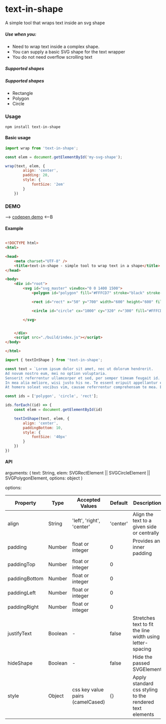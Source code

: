 # text-in-shape
A simple tool that wraps text inside an svg shape

##### Use when you:

* Need to wrap text inside a complex shape.
* You can supply a basic SVG shape for the text wrapper
* You do not need overflow scrolling text

##### Supported shapes
##### Supported shapes

* Rectangle 
* Polygon
* Circle

### Usage
```
npm install text-in-shape
```

#### Basic usage
```Javascript
import wrap from 'text-in-shape';

const elem = document.getElementById('my-svg-shape');

wrap(text, elem, {
        align: 'center',
        padding: 20,
        style: {
            fontSize: '2em'
        }
    })

```

### DEMO 
--> [codepen demo](https://codepen.io/crispinsound/pen/YaejoP) <--B

#### Example
```HTML

<!DOCTYPE html>
<html>

<head>
    <meta charset="UTF-8" />
    <title>text-in-shape - simple tool to wrap text in a shape</title>
</head>

<body>
    <div id="root">
        <svg id="svg_master" viewBox="0 0 1400 1500">
            <polygon id="polygon" fill="#FFFCD7" stroke="black" stroke-width="4px" points="299.7,0 599.4,217.7 484.9,570 114.5,570 0,217.7 " />

            <rect id="rect" x="50" y="700" width="600" height="600" fill="#FFFCD7" stroke="black" stroke-width="4px" />

            <circle id="circle" cx="1000" cy="320" r="300" fill="#FFFCD7" stroke="black" stroke-width="4px" />

        </svg>


    </div>
    <script src="./build/index.js"></script>
</body>

</html>

```

```Javascript
import { textInShape } from 'text-in-shape';

const text = `Lorem ipsum dolor sit amet, nec ut dolorum hendrerit. 
Ad novum nostro eum, mei no option voluptaria. 
Senserit referrentur ullamcorper et sed, per semper timeam feugait id. 
In mea alia meliore, wisi justo his ne. Te essent eripuit appellantur eos. In intellegebat deterruisset vis, at albucius intellegebat sea, ad usu erat impedit. 
At homero soleat vocibus vim, causae referrentur comprehensam te mea. Ei duo fastidii complectitur, duo legendos euripidis no. Ea habeo invidunt vel. Et omnis probatus senserit eos, accumsan adipisci eum ut. Eu vel mandamus definitiones, usu no probo tempor, vel ad ignota imperdiet reprimique.`

const ids = ['polygon', 'circle', 'rect'];

ids.forEach((id) => {
    const elem = document.getElementById(id)

    textInShape(text, elem, {
        align: 'center',
        paddingBottom: 10,
        style: {
            fontSize: '40px'
        }
    })
})


```

#### API

arguments: (
    text: String, 
    elem: SVGRectElement || SVGCircleElement || SVGPolygonElement, 
    options: object
    ) 

options:

| Property      | Type     | Accepted Values                  | Default  | Description                                                |
| ------------- | -------- | --------------                   | -------- | ---------------------------------------------------        |
| align         | String   | 'left', 'right', 'center'        | 'center' | Align the text to a given side or centrally                |
| padding       | Number   | float or integer                 | 0        | Provides an inner padding                                  |
| paddingTop    | Number   | float or integer                 | 0        |                                                            |
| paddingBottom | Number   | float or integer                 | 0        |                                                            |
| paddingLeft   | Number   | float or integer                 | 0        |                                                            |
| paddingRight  | Number   | float or integer                 | 0        |                                                            |
| justifyText   | Boolean  | -                                | false    | Stretches text to fit the line width using letter-spacing  |
| hideShape     | Boolean  | -                                | false    | Hide the passed SVGElement                                 |
| style         | Object   | css key value pairs (camelCased) | {}       | Apply standard css styling to the rendered text elements   |




